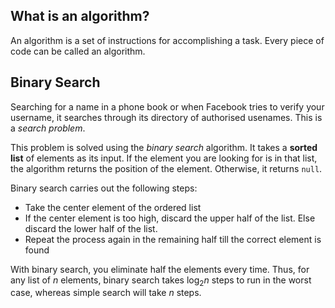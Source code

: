 ## What is an algorithm?

An algorithm is a set of instructions for accomplishing a task. Every piece of code can be called an algorithm.

## Binary Search

Searching for a name in a phone book or when Facebook tries to verify your username, it searches through its directory of authorised usenames. This is a *search problem*. 

This problem is solved using the *binary search* algorithm. It takes a **sorted list** of elements as its input. If the element you are looking for is in that list, the algorithm returns the position of the element. Otherwise, it returns `null`. 

Binary search carries out the following steps:

- Take the center element of the ordered list
- If the center element is too high, discard the upper half of the list. Else discard the lower half of the list.
- Repeat the process again in the remaining half till the correct element is found

With binary search, you eliminate half the elements every time. Thus, for any list of *n* elements, binary search takes log<sub>2</sub>*n* steps to run in the worst case, whereas simple search will take *n* steps.